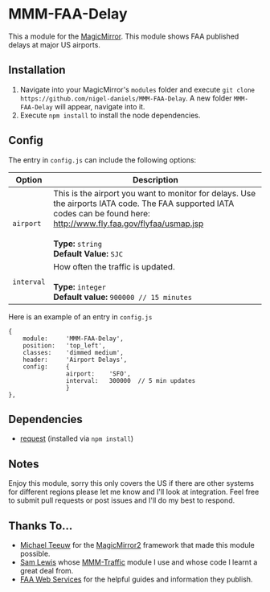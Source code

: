 # MMM-FAA-Delay
This a module for the [MagicMirror](https://github.com/MichMich/MagicMirror/tree/develop).  This module shows FAA published delays at major US airports.

## Installation
1. Navigate into your MagicMirror's `modules` folder and execute `git clone https://github.com/nigel-daniels/MMM-FAA-Delay`.  A new folder `MMM-FAA-Delay` will appear, navigate into it.
2. Execute `npm install` to install the node dependencies.

## Config
The entry in `config.js` can include the following options:

|Option|Description|
|---|---|
|`airport`|This is the airport you want to monitor for delays.  Use the airports IATA code.  The FAA supported IATA codes can be found here: http://www.fly.faa.gov/flyfaa/usmap.jsp<br><br>**Type:** `string`<br>**Default Value:** `SJC`|
|`interval`|How often the traffic is updated.<br><br>**Type:** `integer`<br>**Default value:** `900000 // 15 minutes`|

Here is an example of an entry in `config.js`
```
{
    module:		'MMM-FAA-Delay',
    position:	'top_left',
    classes:	'dimmed medium',
    header:		'Airport Delays',
    config:		{
                airport:	'SFO',
                interval:	300000  // 5 min updates
                }
},
```

## Dependencies
- [request](https://www.npmjs.com/package/request) (installed via `npm install`)

## Notes
Enjoy this module, sorry this only covers the US if there are other systems for different regions please let me know and I'll look at integration.  Feel free to submit pull requests or post issues and I'll do my best to respond.

## Thanks To...
- [Michael Teeuw](https://github.com/MichMich) for the [MagicMirror2](https://github.com/MichMich/MagicMirror/tree/develop) framework that made this module possible.
- [Sam Lewis](https://github.com/SamLewis0602) whose [MMM-Traffic](https://github.com/SamLewis0602/MMM-Traffic) module I use and whose code I learnt a great deal from.
- [FAA Web Services](http://services.faa.gov) for the helpful guides and information they publish.
